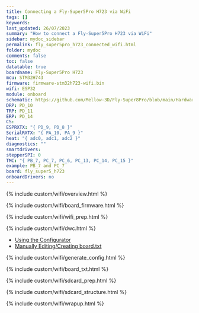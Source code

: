```yaml
---
title: Connecting a Fly-Super5Pro H723 via WiFi
tags: []
keywords: 
last_updated: 26/07/2023
summary: "How to connect a Fly-Super5Pro H723 via WiFi"
sidebar: mydoc_sidebar
permalink: fly_super5pro_h723_connected_wifi.html
folder: mydoc
comments: false
toc: false
datatable: true
boardname: Fly-Super5Pro H723
mcu: STM32H743
firmware: firmware-stm32h723-wifi.bin
wifi: ESP32
module: onboard
schematic: https://github.com/Mellow-3D/Fly-Super8Pro/blob/main/Hardware/Schematic.pdf
DRP: PD_10
TRP: PD_11
ERP: PD_14
CS:
ESPRXTX: "{ PD_9, PD_8 }"
SerialRXTX: "{ PA_10, PA_9 }"
heat: "{ adc0, adc1, adc2 }"
diagnostics: ""
smartdrivers: 
stepperSPI: 0
TMC: "{ PB_7, PC_7, PC_6, PC_13, PC_14, PC_15 }"
example: PB_7 and PC_7
board: fly_super5_h723
onboardDrivers: no
---
```


{% include custom/wifi/overview.html %}

{% include custom/wifi/board_firmware.html %}

{% include custom/wifi/wifi_prep.html %}

{% include custom/wifi/dwc.html %}

<ul id="profileTabs" class="nav nav-tabs">
    <li class="active"><a class="noCrossRef" href="#generate" data-toggle="tab">Using the Configurator</a></li>
    <li><a class="noCrossRef" href="#manual" data-toggle="tab">Manually Editing/Creating board.txt</a></li>
</ul>
  <div class="tab-content">
<div role="tabpanel" class="tab-pane active" id="generate" markdown="1">

{% include custom/wifi/generate_config.html %}

</div>

<div role="tabpanel" class="tab-pane" id="manual" markdown="1">

{% include custom/wifi/board_txt.html %}

</div>

</div>

{% include custom/wifi/sdcard_prep.html %}

{% include custom/wifi/sdcard_structure.html %}

{% include custom/wifi/wrapup.html %}
